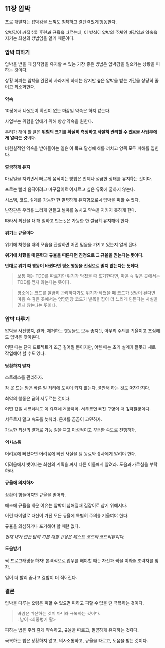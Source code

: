 ## 11장 압박

프로 개발자는 압박감을 느껴도 침착하고 결단력있게 행동한다.

압박감이 커질수록 훈련과 규율을 따르는데, 이 방식이 압박의 주체인 마감일과 약속을 지키는 최선의 방법임을 알기 때문이다.

### 압박 피하기

압박을 받을 때 침착함을 유지할 수 있는 가장 좋은 방법은 압박감을 일으키는 상황을 피하는 것이다.

상황 회피는 압박을 완전히 사라지게 하지는 않지만 높은 압박을 받는 기간을 상당히 줄이고 최소화한다.

#### 약속

10장에서 나왔듯이 확신이 없는 마감일 약속은 하지 않는다.

사업부는 위험을 없애기 위해 항상 약속을 원한다.

우리가 해야 할 일은 **위험의 크기를 확실히 측정하고 적절히 관리할 수 있음을 사업부에게 알리는 것**이다.

비현실적인 약속을 받아들이는 일은 이 목표 달성에 해를 끼치고 양쪽 모두 피해를 입힌다.

#### 깔금하게 유지

마감일을 지키면서 빠르게 움직이는 방법은 언제나 깔끔한 상태를 유지하는 것이다.

프로는 빨리 움직이려고 마구잡이로 어지르고 싶은 유혹에 굴하지 않는다.

시스템, 코드, 설계를 가능한 한 깔끔하게 유지함으로써 압박을 피할 수 있다.

난장판은 우리를 느리게 만들고 날짜를 놓치고 약속을 지키지 못하게 한다.

따라서 최선을 다 해 일하고 만든것은 가능한 한 깔끔히 유지해야 한다.

#### 위기는 규율이다

위기에 처했을 때의 모습을 관찰하면 어떤 믿음을 가지고 있는지 알게 된다.

**위기에 처했을 때 훈련과 규율을 따른다면 진정으로 그 규율을 믿는다는 뜻이다.**

**반대로 위기 때 행동이 바뀐다면 평소 행동을 진심으로 믿지 않는다는 뜻이다.**

> 보통 때는 TDD를 따르지만 위기가 닥쳤을 때 포기한다면, 마음 속 깊은 곳에서는 TDD를 믿지 않는다는 뜻이다.

> 평소에는 코드를 깔끔히 관리하다가도 위기가 닥쳤을 때 코드가 엉망이 된다면 마음 속 깊은 곳에서는 엉망진창 코드가 발목을 잡아 더 느리게 만든다는 사실을 믿지 않는다는 뜻이다.

### 압박 다루기

압박을 사전방지, 완화, 제거하는 행동들도 모두 좋지만, 아무리 주의를 기울이고 조심해도 압박은 찾아온다.

어떤 때는 단지 프로젝트가 조금 길어질 뿐이지만, 어떤 때는 초기 설계가 잘못돼 새로 작업해야 할 수도 있다.

#### 당황하지 말자

스트레스를 관리하자.

잠 못 드는 밤은 빠른 일 처리에 도움이 되지 않는다. 불안해 하는 것도 마찬가지다.

최악의 행동은 급히 서두르는 것이다.

어떤 값을 치르더라도 이 유혹에 저항하라. 서두르면 빠진 구멍이 더 깊어질뿐이다.

서두르지 말고 속도를 늦춰라. 문제를 곰곰이 고민하자.

가능한 최선의 결과로 가능 길을 짜고 이성적이고 꾸준한 속도로 진행하자.

#### 의사소통

어려움에 빠졌다면 어려움에 빠진 사실을 팀 동료와 상사에게 알려야 한다.

어려움에서 벗어나는 최선의 계획을 짜서 다른 이들에게 알려라. 도움과 가르침을 부탁하라.

#### 규율에 의지하자

상황이 힘들어지면 규율을 믿어라.

애초에 규율을 세운 이유는 압박이 심해질때 길잡이로 삼기 위해서다.

이런 때야말로 자신이 가진 모든 규율에 특별히 주의를 기울여야 한다.

규율을 의심하거나 포기해야 할 때란 없다.

*현재 내가 만든 팀의 기본 개발 규율은 테스트 코드와 코드리뷰이다.*

#### 도움받기

짝 프로그래밍을 하자! 본격적으로 업무를 해야할 때는 자신과 짝을 이뤄줄 조력자를 찾자.

일이 더 빨리 끝나고 결함이 더 적어진다.

### 결론

압박을 다루는 요령은 피할 수 있으면 피하고 피할 수 없을 땐 극복하는 것이다.

> 바람은 계산하는 것이 아니라 극복하는 것이다.  
> : 남이 <최종병기 활>

피하는 법은 주의 깊게 약속하고, 규율을 따르고, 깔끔하게 유지하는 것이다.

극복하는 법은 당황하지 않고, 의사소통하고, 규율을 따르고, 도움을 받는 것이다.
